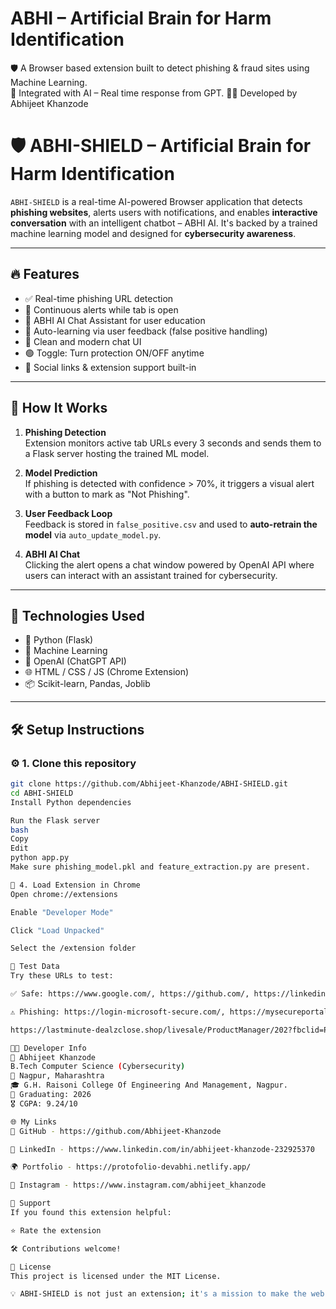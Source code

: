 # ABHI – Artificial Brain for Harm Identification

🛡️ A Browser based extension built to detect phishing & fraud sites using Machine Learning.  
💬 Integrated with AI – Real time response from GPT. 
👨‍💻 Developed by Abhijeet Khanzode

# 🛡️ ABHI-SHIELD – Artificial Brain for Harm Identification

`ABHI-SHIELD` is a real-time AI-powered Browser application that detects **phishing websites**, alerts users with notifications, and enables **interactive conversation** with an intelligent chatbot – ABHI AI. It's backed by a trained machine learning model and designed for **cybersecurity awareness**.

---

## 🔥 Features

- ✅ Real-time phishing URL detection
- 🔔 Continuous alerts while tab is open
- 🤖 ABHI AI Chat Assistant for user education
- 🧠 Auto-learning via user feedback (false positive handling)
- 💬 Clean and modern chat UI
- 🟢 Toggle: Turn protection ON/OFF anytime
- 🔗 Social links & extension support built-in

---



## 🚀 How It Works

1. **Phishing Detection**  
   Extension monitors active tab URLs every 3 seconds and sends them to a Flask server hosting the trained ML model.

2. **Model Prediction**  
   If phishing is detected with confidence > 70%, it triggers a visual alert with a button to mark as "Not Phishing".

3. **User Feedback Loop**  
   Feedback is stored in `false_positive.csv` and used to **auto-retrain the model** via `auto_update_model.py`.

4. **ABHI AI Chat**  
   Clicking the alert opens a chat window powered by OpenAI API where users can interact with an assistant trained for cybersecurity.

---

## 🧠 Technologies Used

- 🐍 Python (Flask)
- 🎯 Machine Learning
- 🤖 OpenAI (ChatGPT API)
- 🌐 HTML / CSS / JS (Chrome Extension)
- 📦 Scikit-learn, Pandas, Joblib

---

## 🛠️ Setup Instructions

### ⚙️ 1. Clone this repository

```bash
git clone https://github.com/Abhijeet-Khanzode/ABHI-SHIELD.git
cd ABHI-SHIELD
Install Python dependencies

Run the Flask server
bash
Copy
Edit
python app.py
Make sure phishing_model.pkl and feature_extraction.py are present.

🧪 4. Load Extension in Chrome
Open chrome://extensions

Enable "Developer Mode"

Click "Load Unpacked"

Select the /extension folder

🧪 Test Data
Try these URLs to test:

✅ Safe: https://www.google.com/, https://github.com/, https://linkedin.com/

⚠️ Phishing: https://login-microsoft-secure.com/, https://mysecureportal.fake-domain.com/

https://lastminute-dealzclose.shop/livesale/ProductManager/202?fbclid=PAQ0xDSwKMVyVleHRuA2FlbQEwAGFkaWQBqxxWsmSR1QGnduLWPYem31BlFPwTZ8z8oVoKyXg_b1xjpCxOKNJ96Ka3Wq8Wf-Y6FenpylA_aem_fLYEAkM3VNO6NI4ECPYCGA

👨‍💻 Developer Info
👤 Abhijeet Khanzode
B.Tech Computer Science (Cybersecurity)
📍 Nagpur, Maharashtra
🎓 G.H. Raisoni College Of Engineering And Management, Nagpur.
📆 Graduating: 2026
🎖️ CGPA: 9.24/10

🌐 My Links
🔗 GitHub - https://github.com/Abhijeet-Khanzode

💼 LinkedIn - https://www.linkedin.com/in/abhijeet-khanzode-232925370

🌍 Portfolio - https://protofolio-devabhi.netlify.app/

📸 Instagram - https://www.instagram.com/abhijeet_khanzode

🙌 Support
If you found this extension helpful:

⭐ Rate the extension

🛠️ Contributions welcome!

📄 License
This project is licensed under the MIT License.

💡 ABHI-SHIELD is not just an extension; it's a mission to make the web a safer place using AI.
